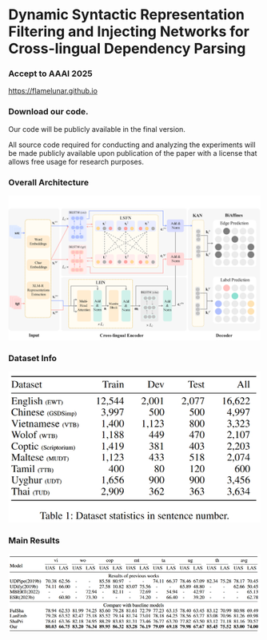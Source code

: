 # **Dynamic Syntactic Representation Filtering and Injecting Networks for Cross-lingual Dependency Parsing**
### **Accept to AAAI 2025**
https://flamelunar.github.io

### Download our code. 
Our code will be publicly available in the final version.

All source code required for conducting and analyzing the experiments will be made publicly available upon publication of the paper with a license that allows free usage for research purposes.
<!--[code.zip](https://codeload.github.com/noteljj/noteljj.github.io/zip/refs/heads/main)-->


### Overall Architecture
<img src="our%20model.jpg" alt="overall architecture">
<!--# Overall Architecture. ![overall architecture](https://github.com/noteljj/noteljj.github.io/blob/main/our%20model.jpg)-->

### Dataset Info
<img src="dataset%20info.png" alt="dataset">
<!--Dataset Info. ![dataset](https://github.com/noteljj/noteljj.github.io/blob/main/dataset%20info.png)-->

### Main Results
<img src="main%20results.png" alt="main results">
<!--Main Results. ![main results](https://github.com/noteljj/noteljj.github.io/blob/main/main%20results.png)-->
